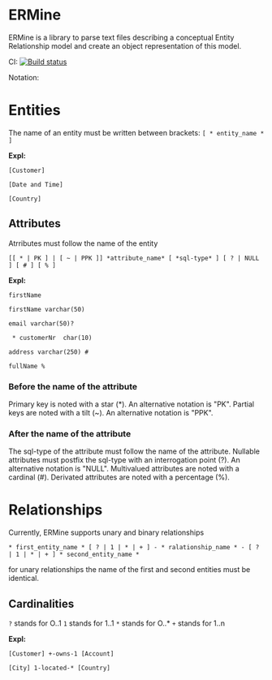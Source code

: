 # ERMine
ERMine is a library to parse text files describing a conceptual Entity Relationship model and create an object representation of this model.

CI: [![Build status](https://ci.appveyor.com/api/projects/status/037mxfssp1fr0y4r?svg=true)](https://ci.appveyor.com/project/CdricLCharlier/ermine)

Notation:
# Entities
The name of an entity must be written between brackets:
```[ * entity_name * ]```

**Expl:**

``` [Customer] ```

``` [Date and Time] ```

``` [Country] ```

## Attributes 

Atrributes must follow the name of the entity

```[[ * | PK ] | [ ~ | PPK ]] *attribute_name* [ *sql-type* ] [ ? | NULL ] [ # ] [ % ]```

**Expl:**

``` firstName ```

``` firstName varchar(50) ```

``` email varchar(50)? ```

``` * customerNr  char(10)```

``` address varchar(250) # ```

``` fullName % ```

### Before the name of the attribute
Primary key is noted with a star (*). An alternative notation is "PK".
Partial keys are noted with a tilt (~). An alternative notation is "PPK".
### After the name of the attribute
The sql-type of the attribute must follow the name of the attribute.
Nullable attributes must postfix the sql-type with an interrogation point (?). An alternative notation is "NULL".
Multivalued attributes are noted with a cardinal (#).
Derivated attributes are noted with a percentage (%).

# Relationships

Currently, ERMine supports unary and binary relationships

``` * first_entity_name * [ ? | 1 | * | + ] - * ralationship_name * - [ ? | 1 | * | + ] * second_entity_name * ```

for unary relationships the name of the first and second entities must be identical.

## Cardinalities

```?``` stands for O..1
```1``` stands for 1..1
```*``` stands for O..*
```+``` stands for 1..n

**Expl:**

``` [Customer] +-owns-1 [Account] ```

``` [City] 1-located-* [Country] ```
